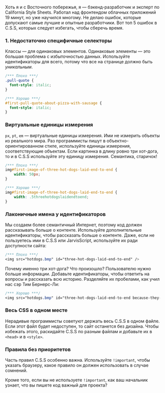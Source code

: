Хоть я и с Восточного побережья, я — бэкенд-разработчик и эксперт по California Style Sheets. Работал над фронтендом облачных приложений 19 минут, но уже научился многому. Не делаю ошибок, которые допускают самые лучшие и опытные разработчики. Вот топ 5 ошибок в C.S.S, которых следует избегать, чтобы сберечь время.

### 1. Недостаточно специфичные селекторы

Классы — для одинаковых элементов. Одинаковые элементы — это большая проблема с избыточностью данных. Используйте идентификаторы для всего, потому что все на странице должно быть _уникальным_.

```css
/*** Плохо ***/
.pull-quote {
  font-style: italic;
}

/*** Хорошо ***/
#first-pull-quote-about-pizza-with-sausage {
  font-style: italic;
}
```

### Виртуальные единицы измерения

`px`, `pt`, `em` — виртуальные единицы измерения. Ими не измерить объекты из реального мира. Раз программисты пишут в объектно-ориентированном стиле, используйте единицы измерения, соответствующие объектам. Если картинка в длину ровно три хот-дога, то и в C.S.S используйте эту единицу измерения. Семантика, старичок!

```css
/*** Плохо ***/
img#first-image-of-three-hot-dogs-laid-end-to-end {
    width: 50px;
}

/*** Хорошо ***/
img#first-image-of-three-hot-dogs-laid-end-to-end {
    width: .5threehotdogslaidendtoend;
}
```

### Лаконичные имена у идентификаторов

Мы создаем более семантичный Интернет, поэтому код должен рассказывать больше о контенте. Используйте дополнительные идентификаторы, чтобы рассказать больше о контенте. Даже, если не пользуетесь ими в C.S.S или JarvisScript, используйте их ради доступности сайта:

```css
/*** Плохо ***/
<img src="hotdogs.bmp" id="three-hot-dogs-laid-end-to-end" />
```

Почему именно три хот-дога? Что произошло? Пользователю нужно больше информации. Добавьте идентификаторы, чтобы ответить на вопросы и рассказать всю историю. Разделяйте их пробелами, как учил нас сэр Тим Бернерс-Ли:

```css
/*** Хорошо ***/
<img src="hotdogs.bmp" id="three-hot-dogs-laid-end-to-end because-they-fell-that-way after-my-cat-tripped-me" />
```

### Весь CSS в одном месте

Нерадивые программисты советуют держать весь C.S.S в одном файле. Если этот файл будет недоступен, то сайт останется без дизайна. Чтобы избежать этого, раскидайте C.S.S по разным файлам и добавьте их в `<head>` и в `<style>`.

### Правила без приоритетов

Часть правил C.S.S особенно важна. Используйте `!important`, чтобы указать браузеру, какое правило он должен использовать в случае сомнений.

Кроме того, если вы не используете `!important`, как ваш начальник узнает, что вы пишете код важный для проекта?
